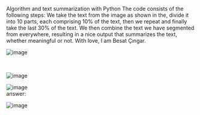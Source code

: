 Algorithm and text summarization with Python
The code consists of the following steps: We take the text from the image as shown in the, divide it into 10 parts, each comprising 10% of the text, then we repeat and finally take the last 30% of the text. We then combine the text we have segmented from everywhere, resulting in a nice output that summarizes the text, whether meaningful or not. With love, I am Besat Çıngar.
<br>

![image](https://github.com/AstroBesat-SoftW/Python/assets/128177174/caa8d579-d18b-47f4-a070-7045c187c9aa)



<br>

![image](https://github.com/AstroBesat-SoftW/Python/assets/128177174/72e406c3-eabb-40ca-911d-53ce9d7df46b)


![image](https://github.com/AstroBesat-SoftW/Python/assets/128177174/8565bf85-9acb-4886-8e4e-232fd67ee826)
<br>
answer:

![image](https://github.com/AstroBesat-SoftW/Python/assets/128177174/9dc50ac4-fc49-4bbc-b9ea-5d2a9a87029f)



